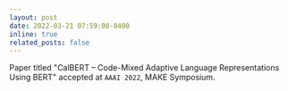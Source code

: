 ```yaml
---
layout: post
date: 2022-03-21 07:59:00-0400
inline: true
related_posts: false
---
```


Paper titled "CalBERT – Code-Mixed Adaptive Language Representations Using BERT" accepted at `AAAI 2022`, MAKE Symposium.